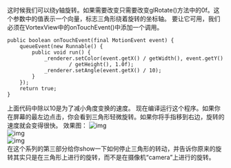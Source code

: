 这时候我们可以绕y轴旋转。如果需要改变只需要改变glRotate()方法中的0f。这个参数中的值表示一个向量，标志三角形绕着旋转的坐标轴。
要让它可用，我们必须在VortexView中的onTouchEvent()中添加一个调用。
```  
public boolean onTouchEvent(final MotionEvent event) {
	queueEvent(new Runnable() {
		public void run() {
			_renderer.setColor(event.getX() / getWidth(), event.getY()
					/ getHeight(), 1.0f);
			_renderer.setAngle(event.getX() / 10);
		}
	});
	return true;
}
```
上面代码中除以10是为了减小角度变换的速度。
现在编译运行这个程序。如果你在屏幕的最左边点击，你会看到三角形轻微旋转。如果你将手指移到右边，旋转的速度就会变得很快。
效果图：
![img](P)  
![img](P)  
![img](P)  
在这个系列的第三部分给你show一下如何停止三角形的转动，并告诉你原来的旋转其实只是在三角形上进行的旋转，而不是在摄像机“camera”上进行的旋转。